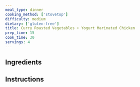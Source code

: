 ```yaml
---
meal_type: dinner
cooking_method: ['stovetop']
difficulty: medium
dietary: ['gluten-free']
title: Curry Roasted Vegetables + Yogurt Marinated Chicken
prep_time: 15
cook_time: 30
servings: 4
---
```


## Ingredients

## Instructions
